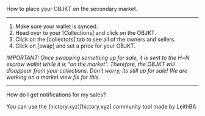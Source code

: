 How to place your OBJKT on the secondary market.

***


1. Make sure your wallet is synced.
2. Head over to your [Collections] and click on the OBJKT.
3. Click on the [collectors] tab to see all of the owners and sellers.
4. Click on [swap] and set a price for your OBJKT.

_IMPORTANT: Once swapping something up for sale, it is sent to the H=N escrow wallet while it is "on the market". Therefore, the OBJKT will disappear from your collections. Don't worry, its still up for sale! We are working on a market view fix for this._


***

How do I get notifications for my sales?

You can use the (hictory.xyz)[hictory.xyz] community tool made by LeithBA